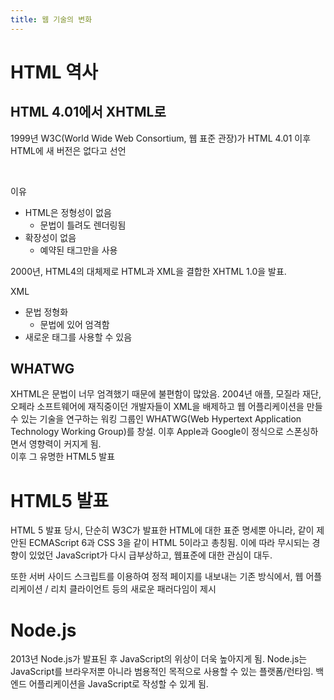 ```yaml
---
title: 웹 기술의 변화
---
```


# HTML 역사

## HTML 4.01에서 XHTML로
1999년 W3C(World Wide Web Consortium, 웹 표준 관장)가 HTML 4.01 이후 HTML에 새 버전은 없다고 선언

&nbsp;

이유
- HTML은 정형성이 없음
  - 문법이 틀려도 렌더링됨
- 확장성이 없음
  - 예약된 태그만을 사용

2000년, HTML4의 대체제로 HTML과 XML을 결합한 XHTML 1.0을 발표.

XML
- 문법 정형화
  - 문법에 있어 엄격함
- 새로운 태그를 사용할 수 있음

## WHATWG
XHTML은 문법이 너무 엄격했기 때문에 불편함이 많았음. 2004년 애플, 모질라 재단, 오페라 소프트웨어에 재직중이던 개발자들이 XML을 배제하고 웹 어플리케이션을 만들 수 있는 기술을 연구하는 워킹 그룹인 WHATWG(Web Hypertext Application Technology Working Group)를 창설. 이후 Apple과 Google이 정식으로 스폰싱하면서 영향력이 커지게 됨.  
이후 그 유명한 HTML5 발표 

# HTML5 발표 
HTML 5 발표 당시, 단순히 W3C가 발표한 HTML에 대한 표준 명세뿐 아니라, 같이 제안된 ECMAScript 6과 CSS 3을 같이 HTML 5이라고 총칭됨. 이에 따라 무시되는 경향이 있었던 JavaScript가 다시 급부상하고, 웹표준에 대한 관심이 대두.

또한 서버 사이드 스크립트를 이용하여 정적 페이지를 내보내는 기존 방식에서, 웹 어플리케이션 / 리치 클라이언트 등의 새로운 패러다임이 제시

# Node.js
2013년 Node.js가 발표된 후 JavaScript의 위상이 더욱 높아지게 됨. Node.js는 JavaScript를 브라우저뿐 아니라 범용적인 목적으로 사용할 수 있는 플랫폼/런타임. 백엔드 어플리케이션을 JavaScript로 작성할 수 있게 됨.